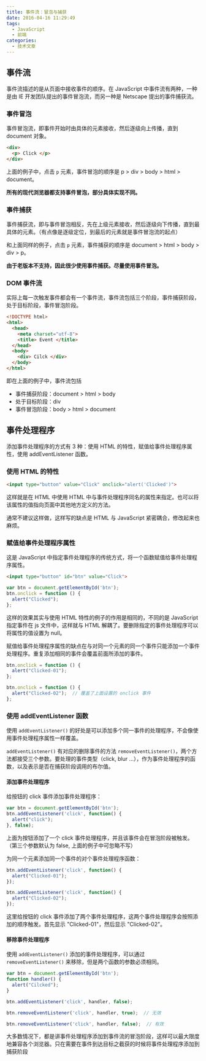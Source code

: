 ```yaml
---
title: 事件流：冒泡与捕获
date: 2016-04-16 11:29:49
tags: 
  - JavaScript
  - 前端
categories: 
  - 技术文章
---
```


## 事件流
事件流描述的是从页面中接收事件的顺序。在 JavaScript 中事件流有两种，一种是由 IE 开发团队提出的事件冒泡流，而另一种是 Netscape 提出的事件捕获流。

### 事件冒泡
事件冒泡流，即事件开始时由具体的元素接收，然后逐级向上传播，直到 document 对象。

```html
<div>
  <p> Click </p>
</div>
```
<!--more-->

上面的例子中，点击 `p` 元素，事件冒泡的顺序是 p > div > body > html > document。

**所有的现代浏览器都支持事件冒泡，部分具体实现不同。**

### 事件捕获
事件捕获流，即与事件冒泡相反，先在上级元素接收，然后逐级向下传播，直到最具体的元素。（有点像是逐级定位，到最后的元素就是事件冒泡流的起点）

和上面同样的例子，点击 `p` 元素，事件捕获的顺序是 document > html > body > div > p。

**由于老版本不支持，因此很少使用事件捕获。尽量使用事件冒泡。**

### DOM 事件流
实际上每一次触发事件都会有一个事件流，事件流包括三个阶段，事件捕获阶段，处于目标阶段，事件冒泡阶段。

```html
<!DOCTYPE html>
<html>
  <head>
    <meta charset="utf-8">
    <title> Event </title>
  </head>
  <body>
    <div> Cilck </div>
  </body>
</html>
```

即在上面的例子中，事件流包括
- 事件捕获阶段：document > html > body
- 处于目标阶段：div
- 事件冒泡阶段：body > html > document

## 事件处理程序
添加事件处理程序的方式有 3 种：使用 HTML 的特性，赋值给事件处理程序属性，使用 addEventListener 函数。

### 使用 HTML 的特性

```html
<input type="button" value="Click" onclick="alert('Clicked')">
```

这样就是在 HTML 中使用 HTML 中与事件处理程序同名的属性来指定。也可以将该属性的值指向页面中其他地方定义的方法。

通常不建议这样做，这样写的缺点是 HTML 与 JavaScript 紧密耦合，修改起来也麻烦。

### 赋值给事件处理程序属性

这是 JavaScript 中指定事件处理程序的传统方式，将一个函数赋值给事件处理程序属性。

```html
<input type="button" id="btn" value="Click">
```

```js
var btn = document.getElementById('btn');
btn.onclick = function () {
  alert("Clicked");
};
```

这样的效果其实与使用 HTML 特性的例子的作用是相同的，不同的是 JavaScript 指定事件在 js 文件中，这样就与 HTML 解耦了。要删除指定的事件处理程序可以将属性的值设置为 null。

赋值给事件处理程序属性的缺点在与对同一个元素的同一个事件只能添加一个事件处理程序。重复添加相同的事件会覆盖前面所添加的事件。

```js
btn.onclick = function () {
  alert("Clicked-01");
};

btn.onclick = function () {
  alert("Clicked-02");  // 覆盖了上面设置的 onclick 事件
};
```

### 使用 addEventListener 函数
使用 `addEventListener()` 的好处是可以添加多个同一事件的处理程序，不会像使用事件处理程序属性一样覆盖。

`addEventListener()` 有对应的删除事件的方法 `removeEventListener()`，两个方法都接受三个参数。要处理的事件类型（click, blur ...），作为事件处理程序的函数，以及表示是否在捕获阶段调用的布尔值。

#### 添加事件处理程序
给按钮的 click 事件添加事件处理程序：
```js
var btn = document.getElementById('btn');
btn.addEventListener('click', function() {
  alert("click");
}, false);
```

上面为按钮添加了一个 click 事件处理程序，并且该事件会在冒泡阶段被触发。（第三个参数默认为 false, 上面的例子中可忽略不写）

为同一个元素添加同一个事件的对个事件处理程序函数：
```js
btn.addEventListener('click', function() {
  alert("Clicked-01");
});

btn.addEventListener('click', function() {
  alert("Clicked-02");
});
```

这里给按钮的 click 事件添加了两个事件处理程序，这两个事件处理程序会按照添加的顺序触发。首先显示 "Clicked-01"，然后显示 "Clicked-02"。

#### 移除事件处理程序
使用 `addEventListener()` 添加的事件处理程序，可以通过 `removeEventListener()` 来移除，但是两个函数的参数必须相同。

```js
var btn = document.getElementById('btn');
function handler() {
  alert("Cilcked");
}

btn.addEventListener('click', handler, false);

btn.removeEventListener('click', handler, true);  // 无效

btn.removeEventListener('click', handler, false);  // 有效
```

大多数情况下，都是讲事件处理程序添加到事件流的冒泡阶段，这样可以最大限度地兼容各个浏览器。只在需要在事件到达目标之截获的时候将事件处理程序添加到捕获阶段
